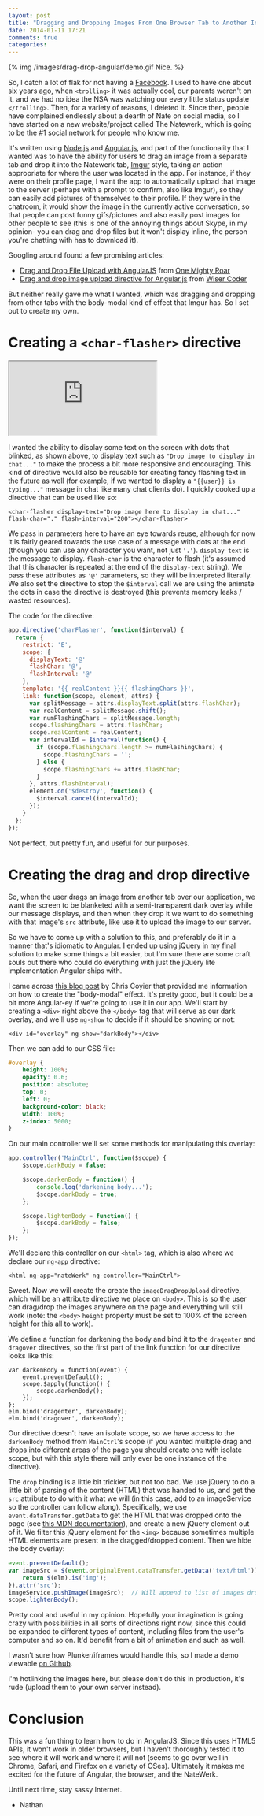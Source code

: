 ```yaml
---
layout: post
title: "Dragging and Dropping Images From One Browser Tab to Another In AngularJS"
date: 2014-01-11 17:21
comments: true
categories: 
---
```


{% img /images/drag-drop-angular/demo.gif Nice. %}

So, I catch a lot of flak for not having a [Facebook](https://facebook.com).  I used to have one about six years ago, when `<trolling>` it was actually cool, our parents weren't on it, and we had no idea the NSA was watching our every little status update `</trolling>`.  Then, for a variety of reasons, I deleted it.  Since then, people have complained endlessly about a dearth of Nate on social media, so I have started on a new website/project called The Natewerk, which is going to be the #1 social network for people who know me.

It's written using [Node.js](http://nodejs.org) and [Angular.js](http://angularjs.org), and part of the functionality that I wanted was to have the ability for users to drag an image from a separate tab and drop it into the Natewerk tab, [Imgur](http://imgur.com) style, taking an action appropriate for where the user was located in the app.  For instance, if they were on their profile page, I want the app to automatically upload that image to the server (perhaps with a prompt to confirm, also like Imgur), so they can easily add pictures of themselves to their profile.  If they were in the chatroom, it would show the image in the currently active conversation, so that people can post funny gifs/pictures and also easily post images for other people to see (this is one of the annoying things about Skype, in my opinion- you can drag and drop files but it won't display inline, the person you're chatting with has to download it).

Googling around found a few promising articles:

- [Drag and Drop File Upload with AngularJS](http://wisercoder.com/drag-drop-image-upload-directive-angular-js/) from [One Mighty Roar](http://onemightyroar.com/)
- [Drag and drop image upload directive for Angular.js](http://buildinternet.com/2013/08/drag-and-drop-file-upload-with-angularjs/) from [Wiser Coder](http://wisercoder.com)

But neither really gave me what I wanted, which was dragging and dropping from other tabs with the body-modal kind of effect that Imgur has.  So I set out to create my own.

# Creating a `<char-flasher>` directive

<iframe src="http://embed.plnkr.co/PmTUfAKXZQOc2dj01pcs/preview"></iframe>

I wanted the ability to display some text on the screen with dots that blinked, as shown above, to display text such as `"Drop image to display in chat..."` to make the process a bit more responsive and encouraging.  This kind of directive would also be reusable for creating fancy flashing text in the future as well (for example, if we wanted to display a `"{{user}} is typing..."` message in chat like many chat clients do).  I quickly cooked up a directive that can be used like so:

```
<char-flasher display-text="Drop image here to display in chat..." flash-char="." flash-interval="200"></char-flasher>
```

We pass in parameters here to have an eye towards reuse, although for now it is fairly geared towards the use case of a message with dots at the end (though you can use any character you want, not just `'.'`).  `display-text` is the message to display.  `flash-char` is the character to flash (it's assumed that this character is repeated at the end of the `display-text` string).  We pass these attributes as `'@'` parameters, so they will be interpreted literally.  We also set the directive to stop the `$interval` call we are using the animate the dots in case the directive is destroyed (this prevents memory leaks / wasted resources).

The code for the directive:

```js
app.directive('charFlasher', function($interval) {
  return {
    restrict: 'E',
    scope: {
      displayText: '@'
      flashChar: '@',
      flashInterval: '@'
    },
    template: '{{ realContent }}{{ flashingChars }}',
    link: function(scope, element, attrs) {
      var splitMessage = attrs.displayText.split(attrs.flashChar);
      var realContent = splitMessage.shift();
      var numFlashingChars = splitMessage.length;
      scope.flashingChars = attrs.flashChar;
      scope.realContent = realContent;
      var intervalId = $interval(function() {
        if (scope.flashingChars.length >= numFlashingChars) {
          scope.flashingChars = '';
        } else {
          scope.flashingChars += attrs.flashChar;
        }
      }, attrs.flashInterval);
      element.on('$destroy', function() {
      	$interval.cancel(intervalId);
      });
    }
  };
});
```

Not perfect, but pretty fun, and useful for our purposes.

# Creating the drag and drop directive

So, when the user drags an image from another tab over our application, we want the screen to be blanketed with a semi-transparent dark overlay while our message displays, and then when they drop it we want to do something with that image's `src` attribute, like use it to upload the image to our server.

So we have to come up with a solution to this, and preferably do it in a manner that's idiomatic to Angular.  I ended up using jQuery in my final solution to make some things a bit easier, but I'm sure there are some craft souls out there who could do everything with just the jQuery lite implementation Angular ships with.

I came across [this blog post](http://css-tricks.com/snippets/jquery/append-site-overlay-div/) by Chris Coyier that provided me information on how to create the "body-modal" effect.  It's pretty good, but it could be a bit more Angular-ey if we're going to use it in our app.  We'll start by creating a `<div>` right above the `</body>` tag that will serve as our dark overlay, and we'll use `ng-show` to decide if it should be showing or not:

```
<div id="overlay" ng-show="darkBody"></div>
```

Then we can add to our CSS file:

```css
#overlay {
    height: 100%;
    opacity: 0.6;
    position: absolute;
    top: 0;
    left: 0;
    background-color: black;
    width: 100%;
    z-index: 5000;
}
```

On our main controller we'll set some methods for manipulating this overlay:

```js
app.controller('MainCtrl', function($scope) {
    $scope.darkBody = false;

    $scope.darkenBody = function() {
        console.log('darkening body...');
        $scope.darkBody = true;
    };

    $scope.lightenBody = function() {
        $scope.darkBody = false;
    };
});
```

We'll declare this controller on our `<html>` tag, which is also where we declare our `ng-app` directive:

```
<html ng-app="nateWerk" ng-controller="MainCtrl">
```

Sweet.  Now we will create the create the `imageDragDropUpload` directive, which will be an attribute directive we place on `<body>`.  This is so the user can drag/drop the images anywhere on the page and everything will still work (note: the `<body>` `height` property must be set to 100% of the screen height for this all to work).

We define a function for darkening the body and bind it to the `dragenter` and `dragover` directives, so the first part of the link function for our directive looks like this:

```
var darkenBody = function(event) {
    event.preventDefault();
    scope.$apply(function() {
        scope.darkenBody();
    });
};
elm.bind('dragenter', darkenBody);
elm.bind('dragover', darkenBody);
```

Our directive doesn't have an isolate scope, so we have access to the `darkenBody` method from `MainCtrl`'s scope (if you wanted multiple drag and drops into different areas of the page you should create one with isolate scope, but with this style there will only ever be one instance of the directive).

The `drop` binding is a little bit trickier, but not too bad.  We use jQuery to do a little bit of parsing of the content (HTML) that was handed to us, and get the `src` attribute to do with it what we will (in this case, add to an imageService so the controller can follow along).  Specifically, we use `event.dataTransfer.getData` to get the HTML that was dropped onto the page (see [this MDN documentation](https://developer.mozilla.org/en-US/docs/DragDrop/Recommended_Drag_Types)), and create a new jQuery element out of it.  We filter this jQuery element for the `<img>` because sometimes multiple HTML elements are present in the dragged/dropped content.  Then we hide the body overlay:

```js
event.preventDefault();
var imageSrc = $(event.originalEvent.dataTransfer.getData('text/html')).filter(function(i, elm) { 
	return $(elm).is('img'); 
}).attr('src');
imageService.pushImage(imageSrc);  // Will append to list of images dropped into app
scope.lightenBody();
```

Pretty cool and useful in my opinion.  Hopefully your imagination is going crazy with possibilities in all sorts of directions right now, since this could be expanded to different types of content, including files from the user's computer and so on.  It'd benefit from a bit of animation and such as well.

I wasn't sure how Plunker/iframes would handle this, so I made a demo viewable [on Github](http://nathanleclaire.github.io/angdragdropdemo).

I'm hotlinking the images here, but please don't do this in production, it's rude (upload them to your own server instead).

# Conclusion

This was a fun thing to learn how to do in AngularJS.  Since this uses HTML5 APIs, it won't work in older browsers, but I haven't thoroughly tested it to see where it will work and where it will not (seems to go over well in Chrome, Safari, and Firefox on a variety of OSes).  Ultimately it makes me excited for the future of Angular, the browser, and the NateWerk.

Until next time, stay sassy Internet.

- Nathan
